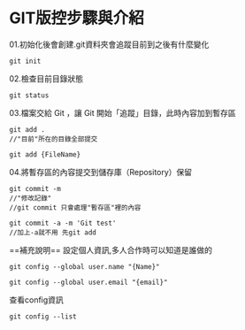 # GIT版控步驟與介紹
01.初始化後會創建.git資料夾會追蹤目前到之後有什麼變化
```
git init
```
02.檢查目前目錄狀態
```
git status
```
03.檔案交給 Git ，讓 Git 開始「追蹤」目錄，此時內容加到暫存區
```
git add .
//"目前"所在的目錄全部提交
```
```
git add {FileName}
```
04.將暫存區的內容提交到儲存庫（Repository）保留
```
git commit -m 
//"修改記錄"
//git commit 只會處理"暫存區"裡的內容
```
```
git commit -a -m 'Git test'
//加上-a就不用 先git add
```
==補充說明==
設定個人資訊,多人合作時可以知道是誰做的
```
git config --global user.name "{Name}"       
```
```
git config --global user.email "{email}"       
```
查看config資訊
```
git config --list
```
